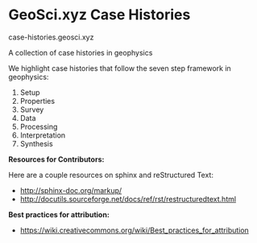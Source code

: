 # GeoSci.xyz Case Histories

case-histories.geosci.xyz

A collection of case histories in geophysics

We highlight case histories that follow the seven step framework in geophysics:

1. Setup
2. Properties
3. Survey
4. Data
5. Processing
6. Interpretation 
7. Synthesis

**Resources for Contributors:**

Here are a couple resources on sphinx and reStructured Text:

- http://sphinx-doc.org/markup/
- http://docutils.sourceforge.net/docs/ref/rst/restructuredtext.html

**Best practices for attribution:**

- https://wiki.creativecommons.org/wiki/Best_practices_for_attribution
